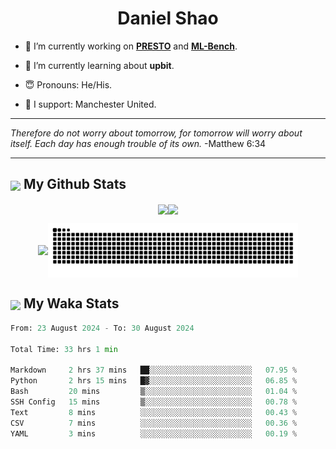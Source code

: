 

<h1 align="center">Daniel Shao</h1>

- 🐒 I’m currently working on **[PRESTO](https://github.com/IDEA-XL/PRESTO)** and **[ML-Bench](https://github.com/gersteinlab/ML-bench)**.

- 🥹 I’m currently learning about **upbit**.

- 😇 Pronouns: He/His.

- 🦧 I support: Manchester United.

---

<i> Therefore do not worry about tomorrow, for tomorrow will worry about itself. Each day has enough trouble of its own. </i> -Matthew 6:34

---

<h2><img src="https://emojis.slackmojis.com/emojis/images/1579216111/7550/pikachu_wave.gif?1579216111" align="center" width="28" /> My Github Stats</h2>

<p align="center"><img align="center" src = "https://github-readme-stats.vercel.app/api?username=super-dainiu&show_icons=true&count_private=true&theme=tokyonight&hide=issues&line_height=30" width="400px"><img align="center" src = "https://github-readme-streak-stats.herokuapp.com/?user=super-dainiu&theme=tokyonight" width="400px"></p>

<p align="center"><img align="center" width="400px" src="https://github-readme-stats.vercel.app/api/top-langs/?username=super-dainiu&layout=compact&theme=tokyonight&hide=html,tex,jupyter%20notebook"><img align="center" width="400px" src="https://github.com/super-dainiu/super-dainiu/blob/output/github-contribution-grid-snake.svg"></p>

<h2><img src="https://emojis.slackmojis.com/emojis/images/1579216111/7550/pikachu_wave.gif?1579216111" align="center" width="28" /> My Waka Stats</h2>

<!--START_SECTION:waka-->

```python
From: 23 August 2024 - To: 30 August 2024

Total Time: 33 hrs 1 min

Markdown     2 hrs 37 mins   ██░░░░░░░░░░░░░░░░░░░░░░░   07.95 %
Python       2 hrs 15 mins   █▓░░░░░░░░░░░░░░░░░░░░░░░   06.85 %
Bash         20 mins         ▒░░░░░░░░░░░░░░░░░░░░░░░░   01.04 %
SSH Config   15 mins         ▒░░░░░░░░░░░░░░░░░░░░░░░░   00.78 %
Text         8 mins          ░░░░░░░░░░░░░░░░░░░░░░░░░   00.43 %
CSV          7 mins          ░░░░░░░░░░░░░░░░░░░░░░░░░   00.36 %
YAML         3 mins          ░░░░░░░░░░░░░░░░░░░░░░░░░   00.19 %
```

<!--END_SECTION:waka-->
